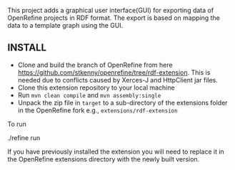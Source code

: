 This project adds a graphical user interface(GUI) for exporting data of OpenRefine projects in RDF format. The export is based on mapping the data to a template graph using the GUI.

## INSTALL

- Clone and build the branch of OpenRefine from here https://github.com/stkenny/openrefine/tree/rdf-extension. This is needed due to conflicts caused by Xerces-J and HttpClient jar files.
- Clone this extension repository to your local machine
- Run `mvn clean compile` and `mvn assembly:single`
- Unpack the zip file in `target` to a sub-directory of the extensions folder in the OpenRefine fork e.g., `extensions/rdf-extension`

To run

  ./refine run
  
If you have previously installed the extension you will need to replace it in the OpenRefine extensions directory with the newly built version.
